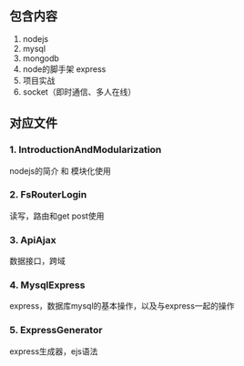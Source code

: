 


## 包含内容
1. nodejs
1. mysql
1. mongodb
1. node的脚手架 express
1. 项目实战
1. socket（即时通信、多人在线）

## 对应文件
### 1. IntroductionAndModularization
nodejs的简介 和 模块化使用

### 2. FsRouterLogin
读写，路由和get post使用

### 3. ApiAjax
数据接口，跨域

### 4. MysqlExpress
express，数据库mysql的基本操作，以及与express一起的操作

### 5. ExpressGenerator
express生成器，ejs语法
